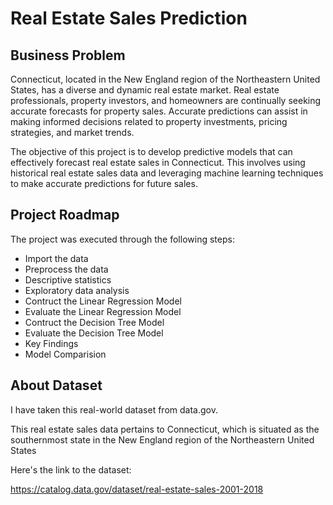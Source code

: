 # Real Estate Sales Prediction


## Business Problem
Connecticut, located in the New England region of the Northeastern United States, has a diverse and dynamic real estate market. Real estate professionals, property investors, and homeowners are continually seeking accurate forecasts for property sales. Accurate predictions can assist in making informed decisions related to property investments, pricing strategies, and market trends. 

The objective of this project is to develop predictive models that can effectively forecast real estate sales in Connecticut. This involves using historical real estate sales data and leveraging machine learning techniques to make accurate predictions for future sales. 


## Project Roadmap
The project was executed through the following steps:
* Import the data
* Preprocess the data
* Descriptive statistics
* Exploratory data analysis
* Contruct the Linear Regression Model
* Evaluate the Linear Regression Model
* Contruct the Decision Tree Model
* Evaluate the Decision Tree Model
* Key Findings
* Model Comparision

## About Dataset
I have taken this real-world dataset from data.gov.

This real estate sales data pertains to Connecticut, which is situated as the southernmost state in the New England region of the Northeastern United States

Here's the link to the dataset:

https://catalog.data.gov/dataset/real-estate-sales-2001-2018